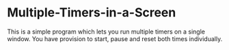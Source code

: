# Multiple-Timers-in-a-Screen
This is a simple program which lets you run multiple timers on a single window.
You have provision to start, pause and reset both times individually.
